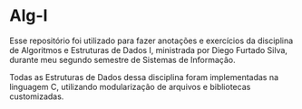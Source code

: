 # Alg-I

Esse repositório foi utilizado para fazer anotações e exercícios da disciplina de Algoritmos e Estruturas de Dados I, ministrada por Diego Furtado Silva, durante meu segundo semestre de Sistemas de Informação.

Todas as Estruturas de Dados dessa disciplina foram implementadas na linguagem C, utilizando modularização de arquivos e bibliotecas customizadas.
